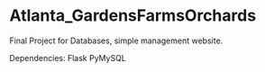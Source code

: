 # Atlanta_GardensFarmsOrchards
Final Project for Databases, simple management website.

Dependencies:
Flask
PyMySQL
